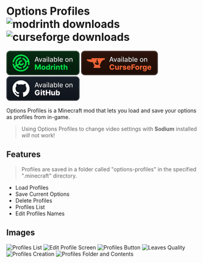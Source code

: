 [github]: https://github.com/AxolotlMaid/options-profiles
[modrinth]: https://modrinth.com/mod/options-profiles
[curseforge]: https://curseforge.com/minecraft/mc-mods/options-profiles

# Options Profiles ![modrinth downloads](https://img.shields.io/modrinth/dt/DnyS3EEW?color=gree&label=modrinth%20downloads&logo=modrinth) ![curseforge downloads](https://cf.way2muchnoise.eu/full_853719_downloads.svg)

[![Modrinth](https://github.com/intergrav/devins-badges/blob/v3/assets/cozy/available/modrinth_64h.png?raw=true)](https://modrinth.com/mod/options-profiles)
[![Curseforge](https://github.com/intergrav/devins-badges/blob/v3/assets/cozy/available/curseforge_64h.png?raw=true)](https://curseforge.com/minecraft/mc-mods/options-profiles)
[![GitHub](https://github.com/intergrav/devins-badges/blob/v3/assets/cozy/available/github_64h.png?raw=true)](https://github.com/AxolotlMaid/options-profiles)

Options Profiles is a Minecraft mod that lets you load and save your options as profiles from in-game.
> Using Options Profiles to change video settings with **Sodium** installed *will* not work!

## Features
> Profiles are saved in a folder called "options-profiles" in the specified ".minecraft" directory.
- Load Profiles
- Save Current Options
- Delete Profiles
- Profiles List
- Edit Profiles Names

## Images
![Profiles List](https://raw.githubusercontent.com/AxolotlMaid/options-profiles/fabric-1.19/images/profiles-list.png)
![Edit Profile Screen](https://raw.githubusercontent.com/AxolotlMaid/options-profiles/fabric-1.19/images/edit-profile.png)
![Profiles Button](https://raw.githubusercontent.com/AxolotlMaid/options-profiles/fabric-1.19/images/Profiles%20Menu%20Button.png)
![Leaves Quality](https://raw.githubusercontent.com/AxolotlMaid/options-profiles/fabric-1.19/images/Leaves%20Quality.gif)
![Profiles Creation](https://raw.githubusercontent.com/AxolotlMaid/options-profiles/fabric-1.19/images/Profiles%20Creation.gif)
![Profiles Folder and Contents](https://raw.githubusercontent.com/AxolotlMaid/options-profiles/fabric-1.19/images/Profiles%20Folder%20and%20Contents.png)
